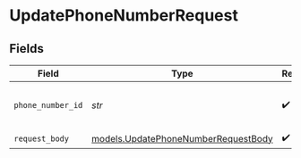 # UpdatePhoneNumberRequest


## Fields

| Field                                                                            | Type                                                                             | Required                                                                         | Description                                                                      | Example                                                                          |
| -------------------------------------------------------------------------------- | -------------------------------------------------------------------------------- | -------------------------------------------------------------------------------- | -------------------------------------------------------------------------------- | -------------------------------------------------------------------------------- |
| `phone_number_id`                                                                | *str*                                                                            | :heavy_check_mark:                                                               | The ID of the phone number to update                                             | phone_12345                                                                      |
| `request_body`                                                                   | [models.UpdatePhoneNumberRequestBody](../models/updatephonenumberrequestbody.md) | :heavy_check_mark:                                                               | N/A                                                                              |                                                                                  |